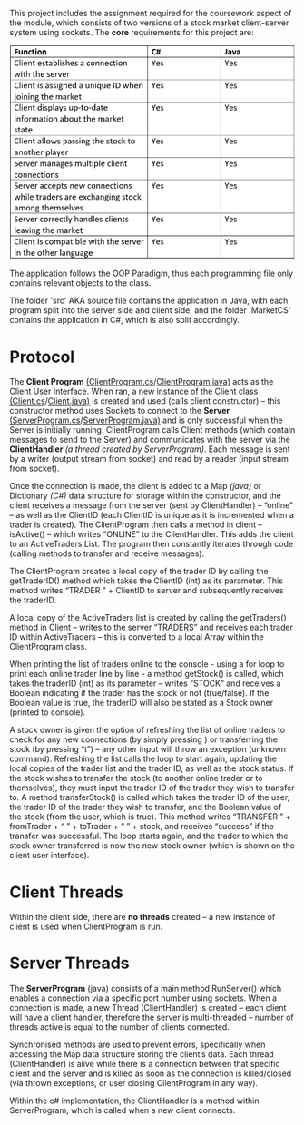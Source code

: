This project includes the assignment required for the coursework aspect of the module, which consists of two versions of a stock market client-server system using sockets.
The **core** requirements for this project are:

![](screenshot.2431.png)

The application follows the OOP Paradigm, thus each programming file only contains relevant objects to the class.

The folder 'src' AKA source file contains the application in Java, with each program split into the server side and client side, and the folder 'MarketCS' contains the application in C#, which is also split accordingly.

# Protocol
The **Client Program** [(ClientProgram.cs]()/[ClientProgram.java)]() acts as the Client User Interface. When ran, a new instance of the Client class [(Client.cs]()/[Client.java)]() is created and used (calls client constructor) – this constructor method uses Sockets to connect to the **Server** [(ServerProgram.cs]()/[ServerProgram.java)]() and is only successful when the Server is initially running. ClientProgram calls Client methods (which contain messages to send to the Server) and communicates with the server via the **ClientHandler** *(a thread created by ServerProgram)*. Each message is sent by a writer (output stream from socket) and read by a reader (input stream from socket).

Once the connection is made, the client is added to a Map *(java)* or Dictionary *(C#)* data structure for storage within the constructor, and the client receives a message from the server (sent by ClientHandler) – “online” – as well as the ClientID (each ClientID is unique as it is incremented when a trader is created). The ClientProgram then calls a method in client – isActive() – which writes “ONLINE” to the ClientHandler. This adds the client to an ActiveTraders List. The program then constantly iterates through code (calling methods to transfer and receive messages).

The ClientProgram creates a local copy of the trader ID by calling the getTraderID() method which takes the ClientID (int) as its parameter. This method writes “TRADER ” + ClientID to server and subsequently receives the traderID.

A local copy of the ActiveTraders list is created by calling the getTraders() method in Client – writes to the server “TRADERS” and receives each trader ID within ActiveTraders – this is converted to a local Array within the ClientProgram class. 

When printing the list of traders online to the console - using a for loop to print each online trader line by line - a method getStock() is called, which takes the traderID (int) as its parameter – writes “STOCK” and receives a Boolean indicating if the trader has the stock or not (true/false). If the Boolean value is true, the traderID will also be stated as a Stock owner (printed to console). 

A stock owner is given the option of refreshing the list of online traders to check for any new connections (by simply pressing <Enter Button>) or transferring the stock (by pressing “t”) – any other input will throw an exception (unknown command). Refreshing the list calls the loop to start again, updating the local copies of the trader list and the trader ID, as well as the stock status. If the stock wishes to transfer the stock (to another online trader or to themselves), they must input the trader ID of the trader they wish to transfer to. A method transferStock() is called which takes the trader ID of the user, the trader ID of the trader they wish to transfer, and the Boolean value of the stock (from the user, which is true). This method writes “TRANSFER ” + fromTrader + “ ” + toTrader + “ ” + stock, and receives “success” if the transfer was successful. 
The loop starts again, and the trader to which the stock owner transferred is now the new stock owner (which is shown on the client user interface).
  
# Client Threads
  
Within the client side, there are **no threads** created – a new instance of client is used when ClientProgram is run. 
  
# Server Threads
The **ServerProgram** (java) consists of a main method RunServer() which enables a connection via a specific port number using sockets. When a connection is made, a new Thread (ClientHandler) is created – each client will have a client handler, therefore the server is multi-threaded – number of threads active is equal to the number of clients connected.
  
Synchronised methods are used to prevent errors, specifically when accessing the Map data structure storing the client’s data. 
Each thread (ClientHandler) is alive while there is a connection between that specific client and the server and is killed as soon as the connection is killed/closed (via thrown exceptions, or user closing ClientProgram in any way).
  
Within the c# implementation, the ClientHandler is a method within ServerProgram, which is called when a new client connects.
